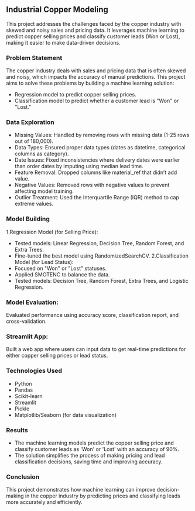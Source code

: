 ## Industrial Copper Modeling
This project addresses the challenges faced by the copper industry with skewed and noisy sales and pricing data. It leverages machine learning to predict copper selling prices and classify customer leads (Won or Lost), making it easier to make data-driven decisions.

### Problem Statement
The copper industry deals with sales and pricing data that is often skewed and noisy, which impacts the accuracy of manual predictions. This project aims to solve these problems by building a machine learning solution:
 - Regression model to predict copper selling prices.
 - Classification model to predict whether a customer lead is "Won" or "Lost."

### Data Exploration
 - Missing Values: Handled by removing rows with missing data (1-25 rows out of 180,000).
 - Data Types: Ensured proper data types (dates as datetime, categorical columns as category).
 - Date Issues: Fixed inconsistencies where delivery dates were earlier than order dates by imputing using median lead time.
 - Feature Removal: Dropped columns like material_ref that didn’t add value.
 - Negative Values: Removed rows with negative values to prevent affecting model training.
 - Outlier Treatment: Used the Interquartile Range (IQR) method to cap extreme values.
### Model Building
1.Regression Model (for Selling Price):
  - Tested models: Linear Regression, Decision Tree, Random Forest, and Extra Trees.
  - Fine-tuned the best model using RandomizedSearchCV.
2.Classification Model (for Lead Status):
  - Focused on "Won" or "Lost" statuses.
  - Applied SMOTENC to balance the data.
  - Tested models: Decision Tree, Random Forest, Extra Trees, and Logistic Regression.
    
### Model Evaluation:
Evaluated performance using accuracy score, classification report, and cross-validation.

### Streamlit App:
Built a web app where users can input data to get real-time predictions for either copper selling prices or lead status.

### Technologies Used
  - Python
  - Pandas
  - Scikit-learn
  - Streamlit
  - Pickle
  - Matplotlib/Seaborn (for data visualization)

### Results
  - The machine learning models predict the copper selling price and classify customer leads as 'Won' or 'Lost' with an accuracy of 90%.
  - The solution simplifies the process of making pricing and lead classification decisions, saving time and improving accuracy.
### Conclusion
This project demonstrates how machine learning can improve decision-making in the copper industry by predicting prices and classifying leads more accurately and efficiently.
